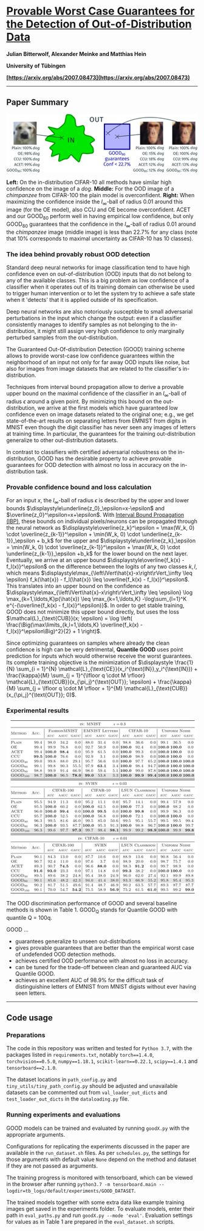 # [Provable Worst Case Guarantees for the Detection of Out-of-Distribution Data](https://arxiv.org/abs/2007.08473)

**Julian Bitterwolf, Alexander Meinke and Matthias Hein**

**University of Tübingen**

**[https://arxiv.org/abs/2007.08473](https://arxiv.org/abs/2007.08473)**

---

## Paper Summary

![figure1.png](readme_imgs/figure1.png)

**Left:** On the in-distribution CIFAR-10 all methods have similar high confidence on the image of a *dog*. **Middle:** For the OOD image of a *chimpanzee* from CIFAR-100 the plain model is overconfident. **Right:** When maximizing the confidence inside the $`l_\infty`$-ball of radius $`0.01`$ around this image (for the OE model), also CCU and OE become overconfident. ACET and our GOOD<sub>80</sub> perform well in having empirical low confidence, but only GOOD<sub>80</sub> guarantees that the confidence in the  $`l_\infty`$-ball of radius  $`0.01`$ around the *chimpanzee* image (middle image) is less than 22.7\% for any class (note that 10\% corresponds to maximal uncertainty as CIFAR-10 has 10 classes).

### The idea behind provably robust OOD detection

Standard deep neural networks for image classification tend to have high confidence even on out-of-distribution (OOD) inputs that do not belong to any of the available classes.
This is a big problem as low confidence of a classifier when it operates out of its training domain can otherwise be used to trigger human intervention or to let the system try to achieve a safe state when it 'detects' that it is applied outside of its specification.

Deep neural networks are also notoriously susceptible to small adversarial perturbations in the input which change the output: even if a classifier consistently manages to identify samples as not belonging to the in-distribution, it might still assign very high confidence to only marginally perturbed samples from the out-distribution.

The Guaranteed Out-Of-distribution Detection (GOOD) training scheme allows to provide worst-case low confidence guarantees within the neighborhood of an input not only for far away OOD inputs like noise, but also for images from image datasets that are related to the classifier's in-distribution.

Techniques from interval bound propagation allow to derive a provable upper bound on the maximal confidence of the classifier in an $`l_\infty`$-ball of radius $`\epsilon`$ around a given point. By minimizing this bound on the out-distribution, we arrive at the first models which have guaranteed low confidence even on image datasets related to the original one; e.g., we get state-of-the-art results on separating letters from EMNIST from digits in MNIST even though the digit classifier has never seen any images of letters at training time. In particular, the guarantees for the training out-distribution generalize to other out-distribution datasets.

In contrast to classifiers with certified adversarial robustness on the in-distribution, GOOD has the desirable property to achieve provable guarantees for OOD detection with almost no loss in accuracy on the in-distribution task.

### Provable confidence bound and loss calculation

For an input $`x`$, the $`l_\infty`$-ball of radius $`\epsilon`$ is described by the upper and lower bounds $`\displaystyle\underline{z_0}_\epsilon=x-\epsilon`$ and $`\overline{z_0}^\epsilon=x+\epsilon`$.
With [Interval Bound Propagation (IBP)](https://arxiv.org/abs/1810.12715), these bounds on individual pixels/neurons can be propagated through the neural network as $`\displaystyle\overline{z_k}^\epsilon = \max(W_k, 0) \cdot  \overline{z_{k-1}}^\epsilon + \min(W_k, 0)  \cdot \underline{z_{k-1}}_\epsilon + b_k`$ for the upper and $`\displaystyle\underline{z_k}_\epsilon = \min(W_k, 0) \cdot \overline{z_{k-1}}^\epsilon + \max(W_k, 0) \cdot \underline{z_{k-1}}_\epsilon +b_k`$ for the lower bound on the next layer.
Eventually, we arrive at an upper bound  $`\displaystyle\overline{f_k(x) - f_l(x)}^\epsilon`$ on the difference between the logits of any two classes $`k,l`$, which means $`\displaystyle\max_{\left\lVert\hat{x}-x\right\rVert_\infty \leq \epsilon} f_k(\hat{x}) - f_l(\hat{x}) \leq \overline{f_k(x) - f_l(x)}^\epsilon`$.
This translates into an upper bound on the confidence as $`\displaystyle\max_{\left\lVert\hat{x}-x\right\rVert_\infty \leq \epsilon} \log  \max_{k=1,\ldots,K}p(\hat{x}) \leq \max_{k=1,\ldots,K} -\log\sum_{l=1}^K e^{-(\overline{f_k(x) - f_l(x)}^\epsilon)}`$.
In order to get stable training, GOOD does not minimize this upper bound directly, but uses the loss
$`\mathcal{L}_{\text{CUB}}(x; \epsilon) = \log \left( \frac{\Big(\max\limits_{k,l=1,\ldots,K} \overline{f_k(x) - f_l(x)}^\epsilon\Big)^2}{2} + 1 \right)`$.
 
Since optimizing guarantees on samples where already the clean confidence is high can be very detrimental, **Quantile GOOD** uses point prediction for inputs which would otherwise receive the worst guarantees. Its complete training objective is the minimization of
 $`\displaystyle \frac{1}{N} \sum_{i = 1}^{N} \mathcal{L}_{\text{CE}}(x_i^{\text{IN}},y_i^{\text{IN}}) 
    +  \frac{\kappa}{M} \sum_{j = 1}^{\lfloor q \cdot M \rfloor} \mathcal{L}_{\text{CUB}}(x_{\pi_j}^{\text{OUT}}; \epsilon)
    +  \frac{\kappa}{M} \sum_{j = \lfloor q \cdot M \rfloor + 1}^{M} \mathcal{L}_{\text{CUB}}(x_{\pi_j}^{\text{OUT}}; 0)`$.

### Experimental results

![good_table1.png](readme_imgs/good_table1.png)

The OOD discrimination performance of GOOD and several baseline methods is shown in Table 1. GOOD<sub>Q</sub> stands for Quantile GOOD with quantile Q = 100q.

GOOD ...
* guarantees generalize to unseen out-distributions
* gives provable guarantees that are better than the empirical worst case of undefended OOD detection methods.
* achieves certified OOD performance with almost no loss in accuracy.
* can be tuned for the trade-off between clean and guaranteed AUC via Quantile GOOD.
* achieves an excellent AUC of 98.9% for the difficult task of distinguishine letters of EMNIST from MNIST digists without ever having seen letters.

---

## Code usage

### Preparations

The code in this repository was written and tested for `Python 3.7`, with the packages listed in `requirements.txt`, notably `torch==1.4.0`, `torchvision==0.5.0`, `numpy==1.18.1`, `scikit-learn==0.22.1`, `scipy==1.4.1` and `tensorboard==2.1.0`.

The dataset locations in `path_config.py` and `tiny_utils/tiny_path_config.py` should be adjusted and unavailable datasets can be commented out from `val_loader_out_dicts` and `test_loader_out_dicts` in the `dataloading.py` file.

### Running experiments and evaluations

GOOD models can be trained and evaluated by running `goodX.py` with the appropriate arguments.

Configurations for replicating the experiments discussed in the paper are available in the `run_dataset.sh` files.
As per `schedules.py`, the settings for those arguments with default value `None` depend on the method and dataset if they are not passed as arguments.

The training progress is monitored with tensorboard, which can be viewed in the browser after running `python3.7 -m tensorboard.main --logdir=tb_logs/default/experiments/GOOD_DATASET`.

The trained models together with some extra data like example training images get saved in the experiments folder.
To evaluate models, enter their path in `eval_paths.py` and run `goodX.py --mode 'eval'`. Evaluation settings for values as in Table 1 are prepared in the `eval_dataset.sh` scripts.